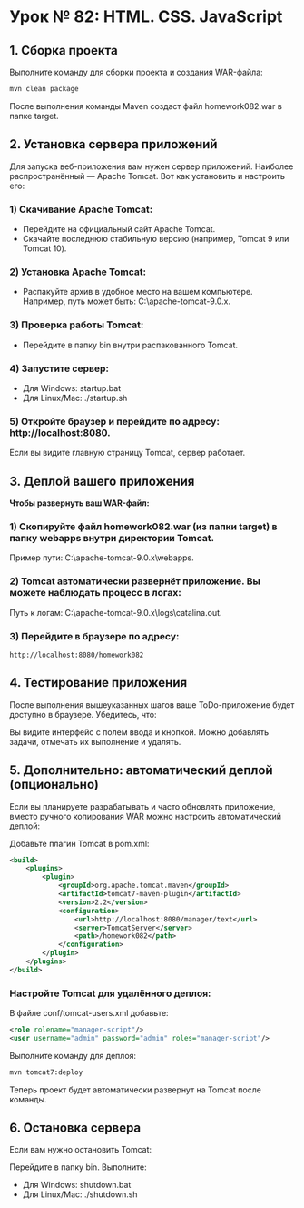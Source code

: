 # Урок № 82: HTML. CSS. JavaScript
## 1. Сборка проекта
Выполните команду для сборки проекта и создания WAR-файла:

```bash
mvn clean package
```
После выполнения команды Maven создаст файл homework082.war в папке target.
## 2. Установка сервера приложений
Для запуска веб-приложения вам нужен сервер приложений. Наиболее распространённый — Apache Tomcat. Вот как установить и настроить его:

### 1) Скачивание Apache Tomcat:

- Перейдите на официальный сайт Apache Tomcat.
- Скачайте последнюю стабильную версию (например, Tomcat 9 или Tomcat 10).
### 2) Установка Apache Tomcat:

- Распакуйте архив в удобное место на вашем компьютере.
Например, путь может быть: C:\apache-tomcat-9.0.x.
### 3) Проверка работы Tomcat:

- Перейдите в папку bin внутри распакованного Tomcat.
### 4) Запустите сервер:
- Для Windows: startup.bat
- Для Linux/Mac: ./startup.sh
### 5) Откройте браузер и перейдите по адресу: http://localhost:8080.
Если вы видите главную страницу Tomcat, сервер работает.
## 3. Деплой вашего приложения
**Чтобы развернуть ваш WAR-файл:**

### 1) Скопируйте файл homework082.war (из папки target) в папку webapps внутри директории Tomcat.
Пример пути: C:\apache-tomcat-9.0.x\webapps.
### 2) Tomcat автоматически развернёт приложение. Вы можете наблюдать процесс в логах:
Путь к логам: C:\apache-tomcat-9.0.x\logs\catalina.out.
### 3) Перейдите в браузере по адресу:

```url
http://localhost:8080/homework082
```
## 4. Тестирование приложения
После выполнения вышеуказанных шагов ваше ToDo-приложение будет доступно в браузере. Убедитесь, что:

Вы видите интерфейс с полем ввода и кнопкой.
Можно добавлять задачи, отмечать их выполнение и удалять.
## 5. Дополнительно: автоматический деплой (опционально)
Если вы планируете разрабатывать и часто обновлять приложение, вместо ручного копирования WAR можно настроить автоматический деплой:

Добавьте плагин Tomcat в pom.xml:

```xml
<build>
    <plugins>
        <plugin>
            <groupId>org.apache.tomcat.maven</groupId>
            <artifactId>tomcat7-maven-plugin</artifactId>
            <version>2.2</version>
            <configuration>
                <url>http://localhost:8080/manager/text</url>
                <server>TomcatServer</server>
                <path>/homework082</path>
            </configuration>
        </plugin>
    </plugins>
</build>
```
### Настройте Tomcat для удалённого деплоя:

В файле conf/tomcat-users.xml добавьте:
```xml
<role rolename="manager-script"/>
<user username="admin" password="admin" roles="manager-script"/>
```
Выполните команду для деплоя:

```bash
mvn tomcat7:deploy
```
Теперь проект будет автоматически развернут на Tomcat после команды.

## 6. Остановка сервера
Если вам нужно остановить Tomcat:

Перейдите в папку bin.
Выполните:
- Для Windows: shutdown.bat
- Для Linux/Mac: ./shutdown.sh
